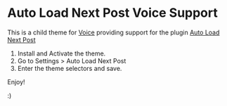# Auto Load Next Post Voice Support
This is a child theme for [Voice](https://themeforest.net/item/voice-clean-newsmagazine-wordpress-theme/9646105) providing support for the plugin [Auto Load Next Post](https://autoloadnextpost.com)

1. Install and Activate the theme.
2. Go to Settings > Auto Load Next Post
3. Enter the theme selectors and save.

Enjoy!

:)